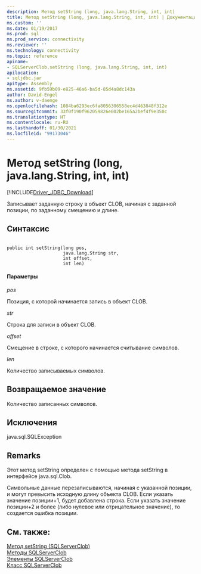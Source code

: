 ```yaml
---
description: Метод setString (long, java.lang.String, int, int)
title: Метод setString (long, java.lang.String, int, int) | Документация Майкрософт
ms.custom: ''
ms.date: 01/19/2017
ms.prod: sql
ms.prod_service: connectivity
ms.reviewer: ''
ms.technology: connectivity
ms.topic: reference
apiname:
- SQLServerClob.setString (long, java.lang.String, int, int)
apilocation:
- sqljdbc.jar
apitype: Assembly
ms.assetid: 9fb59b09-e825-46a6-ba5d-85d4a8dc143a
author: David-Engel
ms.author: v-daenge
ms.openlocfilehash: 1084ba6293ec6fa8056306558ec4d463848f312e
ms.sourcegitcommit: 33f0f190f962059826e002be165a2bef4f9e350c
ms.translationtype: HT
ms.contentlocale: ru-RU
ms.lasthandoff: 01/30/2021
ms.locfileid: "99173046"
---
```

# <a name="setstring-method-long-javalangstring-int-int"></a>Метод setString (long, java.lang.String, int, int)
[!INCLUDE[Driver_JDBC_Download](../../../includes/driver_jdbc_download.md)]

  Записывает заданную строку в объект CLOB, начиная с заданной позиции, по заданному смещению и длине.  
  
## <a name="syntax"></a>Синтаксис  
  
```  
  
public int setString(long pos,  
                     java.lang.String str,  
                     int offset,  
                     int len)  
```  
  
#### <a name="parameters"></a>Параметры  
 *pos*  
  
 Позиция, с которой начинается запись в объект CLOB.  
  
 *str*  
  
 Строка для записи в объект CLOB.  
  
 *offset*  
  
 Смещение в строке, с которого начинается считывание символов.  
  
 *len*  
  
 Количество записываемых символов.  
  
## <a name="return-value"></a>Возвращаемое значение  
 Количество записанных символов.  
  
## <a name="exceptions"></a>Исключения  
 java.sql.SQLException  
  
## <a name="remarks"></a>Remarks  
 Этот метод setString определен с помощью метода setString в интерфейсе java.sql.Clob.  
  
 Символьные данные перезаписываются, начиная с указанной позиции, и могут превысить исходную длину объекта CLOB. Если указать значение позиции+1, будет добавлена строка. Если указать значение позиции+2 и более (либо нулевое или отрицательное значение), то создается ошибка позиции.  
  
## <a name="see-also"></a>См. также:  
 [Метод setString (SQLServerClob)](../../../connect/jdbc/reference/setstring-method-sqlserverclob.md)   
 [Методы SQLServerClob](../../../connect/jdbc/reference/sqlserverclob-methods.md)   
 [Элементы SQLServerClob](../../../connect/jdbc/reference/sqlserverclob-members.md)   
 [Класс SQLServerClob](../../../connect/jdbc/reference/sqlserverclob-class.md)  
  
  
